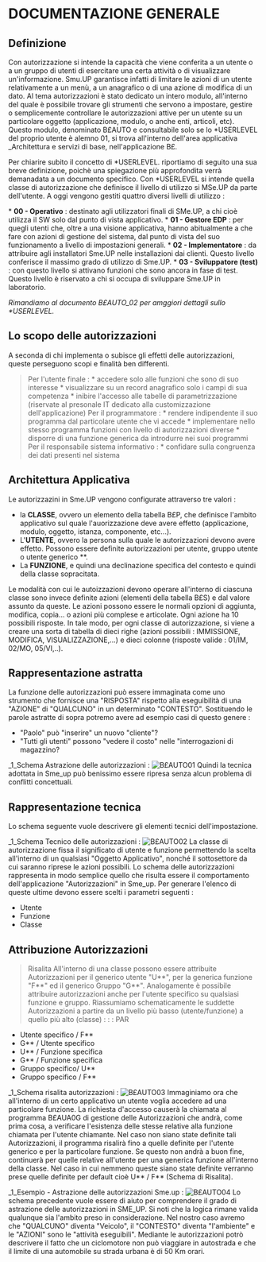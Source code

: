 # DOCUMENTAZIONE GENERALE

## Definizione
Con autorizzazione si intende la capacità che viene conferita a un utente o a un gruppo di utenti di esercitare una certa attività o di visualizzare un'informazione. Smu.UP garantisce infatti di limitare le azioni di un utente relativamente a un menù, a un anagrafico o di  una azione di modifica di un dato.
Al tema autorizzazioni è stato dedicato un intero modulo, all'interno del quale è possibile trovare gli strumenti che servono a impostare, gestire o semplicemente controllare le autorizzazioni attive per un utente su un particolare oggetto (applicazione, modulo, o anche enti, articoli, etc). Questo modulo, denominato B£AUTO e consultabile solo se lo \*USERLEVEL del proprio utente è alemno 01, si trova all'interno dell'area applicativa _Architettura e servizi di base, nell'applicazione B£.

Per chiarire subito il concetto di  \*USERLEVEL. riportiamo di seguito una sua breve definizione, poichè una spiegazione più approfondita verrà demanadata a un documento specifico.
Con \*USERLEVEL si intende quella classe di autorizzazione che definisce il livello di utilizzo si MSe.UP da parte dell'utente. A oggi vengono gestiti quattro diversi livelli di utilizzo : 

\* **00 - Operativo** :  destinato agli utilizzatori finali di SMe.UP, a chi cioè utilizza il SW solo dal punto di vista applicativo.
\* **01 - Gestore EDP** :  per quegli utenti che, oltre a una visione applicativa, hanno abitualmente a che fare con azioni di gestione del sistema, dal punto di vista del suo funzionamento a livello di impostazioni generali.
\* **02 - Implementatore** :  da attribuire agli installatori Sme.UP nelle installazioni dai clienti. Questo livello conferisce il massimo grado di utilizzo di Sme.UP.
\* **03 - Sviluppatore (test)** :  con questo livello si attivano funzioni che sono ancora in fase di test. Questo livello è riservato a chi si occupa di sviluppare Sme.UP  in laboratorio.

_Rimandiamo al documento B£AUTO_02 per amggiori dettagli sullo \*USERLEVEL._

## Lo scopo delle autorizzazioni
A seconda di chi implementa o subisce gli effetti delle autorizzazioni, queste perseguono scopi e finalità ben differenti.
>Per l'utente finale : 
\* accedere solo alle funzioni che sono di suo interesse
\* visualizzare su un record anagrafico solo i campi di sua competenza
\* inibire l'accesso alle tabelle di parametrizzazione (riservate al presonale IT dedicato alla customizzazione dell'applicazione)
>Per il programmatore : 
\* rendere indipendente il suo programma dal particolare utente che vi accede
\* implementare nello stesso programma funzioni con livello di autorizzazioni diverse
\* disporre di una funzione generica da introdurre nei suoi programmi
>Per il responsabile sistema informativo : 
\* confidare sulla congruenza dei dati presenti nel sistema


## Architettura Applicativa
Le autorizzazini in Sme.UP vengono configurate attraverso tre valori : 

- la **CLASSE**, ovvero un elemento della tabella B£P, che definisce l'ambito applicativo sul quale l'auorizzazione deve avere effetto (applicazione, modulo, oggetto, istanza, componente, etc...).
- L'**UTENTE**, ovvero la persona sulla quale le autorizzazioni devono avere effetto. Possono essere definite autorizzazioni per utente, gruppo utente o utente generico \*\*.
- La **FUNZIONE**, e quindi una declinazione specifica del contesto e quindi della classe sopracitata.

Le modalità con cui le autoizzazioni devono operare all'interno di ciascuna classe sono invece definite azioni (elementi della tabella B£S) e dal valore assunto da queste.
Le azioni possono essere le normali opzioni di aggiunta, modifica, copia... o azioni più complese e articolate. Ogni azione ha 10 possibili risposte. In tale modo, per ogni classe di autorizzazione, si viene a creare una sorta di tabella di dieci righe (azioni possibili :  IMMISSIONE, MODIFICA, VISUALIZZAZIONE,...) e dieci colonne (risposte valide :  01/IM, 02/MO, 05/VI,..).



## Rappresentazione astratta
La funzione delle autorizzazioni può essere immaginata come uno strumento che fornisce una "RISPOSTA" rispetto alla eseguibilità di una "AZIONE" di "QUALCUNO" in un determinato "CONTESTO".
Sostituendo le parole astratte di sopra potremo avere ad esempio casi di questo genere : 

- "Paolo" può "inserire" un nuovo "cliente"?
- "Tutti gli utenti" possono "vedere il costo" nelle "interrogazioni di magazzino?

_1_Schema Astrazione delle autorizzazioni : 
![B£AUTO01](http://localhost:3000/immagini/B£AUTO_01/BXAUTO01.png)
Quindi la tecnica adottata in Sme_up può benissimo essere ripresa senza alcun problema di conflitti concettuali.

## Rappresentazione tecnica
Lo schema seguente vuole descrivere gli elementi tecnici dell'impostazione.

_1_Schema Tecnico delle autorizzazioni : 
![B£AUTO02](http://localhost:3000/immagini/B£AUTO_01/BXAUTO02.png)
La classe di autorizzazione fissa il significato di utente e funzione permettendo la scelta all'interno di un qualsiasi "Oggetto Applicativo", nonché il sottosettore da cui saranno riprese le azioni possibili.
Lo schema delle autorizzazioni rappresenta in modo semplice quello che risulta essere il comportamento dell'applicazione "Autorizzazioni" in Sme_up.
Per generare l'elenco di queste ultime devono essere scelti i parametri seguenti  : 

- Utente
- Funzione
- Classe


## Attribuzione Autorizzazioni
>Risalita
All'interno di una classe possono essere attribuite Autorizzazioni per il generico utente "U\*\*", per la generica funzione "F\*\*" ed il generico Gruppo "G\*\*".
Analogamente è possibile attribuire autorizzazioni anche per l'utente specifico su qualsiasi funzione e gruppo.
Riassumiamo schematicamente le suddette Autorizzazioni a partire da un livello più basso (utente/funzione) a quello più alto (classe) : 
 :  : PAR
- Utente specifico / F\*\*
- G\*\* / Utente specifico
- U\*\* / Funzione specifica
- G\*\* / Funzione specifica
- Gruppo specifico/ U\*\*
- Gruppo specifico / F\*\*


_1_Schema risalita autorizzazioni : 
![B£AUTO03](http://localhost:3000/immagini/B£AUTO_01/BXAUTO03.png)
Immaginiamo ora che all'interno di un certo applicativo un utente voglia accedere ad una particolare funzione.
La richiesta d'accesso causerà la chiamata al programma B£AUA0G di gestione delle Autorizzazioni che andrà, come prima cosa, a verificare l'esistenza delle stesse relative alla funzione chiamata per l'utente chiamante.
Nel caso non siano state definite tali Autorizzazioni, il programma risalirà fino a quelle definite per l'utente generico e per la particolare funzione.
Se questo non andrà a buon fine, continuerà per quelle relative all'utente per una generica funzione all'interno della classe.
Nel caso in cui nemmeno queste siano state definite verranno prese quelle definite per default cioè U\*\* / F\*\* (Schema di Risalita).

_1_Esempio - Astrazione delle autorizzazioni Sme.up : 
![B£AUTO04](http://localhost:3000/immagini/B£AUTO_01/BXAUTO04.png)
Lo schema precedente vuole essere di aiuto per comprendere il grado di astrazione delle autorizzazioni in SME_UP. Si noti che la logica rimane valida qualunque sia l'ambito preso in considerazione. Nel nostro caso avremo che "QUALCUNO" diventa "Veicolo", il "CONTESTO" diventa "l'ambiente" e le "AZIONI" sono le "attività eseguibili". Mediante le autorizzazioni potrò descrivere il fatto che un ciclomotore non può viaggiare in autostrada e che il limite di una automobile su strada urbana è di 50 Km orari.

